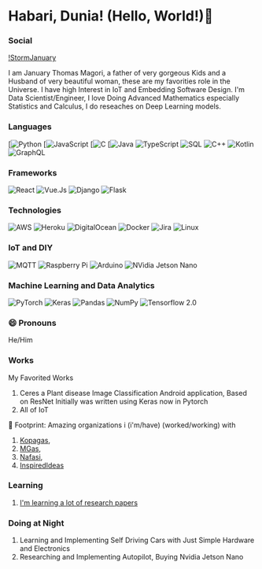 # Habari, Dunia! (Hello, World!)👋

### Social
[!StormJanuary](https://img.shields.io/badge/<handle>%20-%231DA1F2.svg?&style=for-the-badge&logo=Twitter&logoColor=white)

I am January Thomas Magori, a father of very gorgeous Kids and a Husband of very beautiful woman, these are my favorities role in the Universe.
I have high Interest in IoT and Embedding Software Design. I'm Data Scientist/Engineer, I love Doing Advanced Mathematics especially Statistics and Calculus, I do reseaches on Deep Learning models.

### Languages

[![Python](https://img.shields.io/badge/python%20-%2314354C.svg?&style=for-the-badge&logo=python&logoColor=white)
[![JavaScript](https://img.shields.io/badge/javascript%20-%23323330.svg?&style=for-the-badge&logo=javascript&logoColor=%23F7DF1E)
[![C](https://img.shields.io/badge/c%20-%2300599C.svg?&style=for-the-badge&logo=c&logoColor=white)
[![Java](https://img.shields.io/badge/java-%23ED8B00.svg?&style=for-the-badge&logo=java&logoColor=white)
![TypeScript]("https://img.shields.io/badge/typescript%20-%23007ACC.svg?&style=for-the-badge&logo=typescript&logoColor=white")
![SQL](https://img.shields.io/badge/-SQL-000?&logo=MySQL&logoColor=4479A1)
![C++](https://img.shields.io/badge/c++%20-%2300599C.svg?&style=for-the-badge&logo=c%2B%2B&ogoColor=white)
![Kotlin](https://img.shields.io/badge/kotlin-%230095D5.svg?&style=for-the-badge&logo=kotlin&logoColor=white)
![GraphQL](https://img.shields.io/badge/-GraphQL-E10098?style=for-the-badge&logo=graphq)

### Frameworks
![React](https://img.shields.io/badge/react%20-%2320232a.svg?&style=for-the-badge&logo=react&logoColor=%2361DAFB)
![Vue.Js](https://img.shields.io/badge/vuejs%20-%2335495e.svg?&style=for-the-badge&logo=vue.js&logoColor=%234FC08D)
![Django](https://img.shields.io/badge/django%20-%23092E20.svg?&style=for-the-badge&logo=django&logoColor=white)
![Flask](https://img.shields.io/badge/flask%20-%23000.svg?&style=for-the-badge&logo=flask&logoColor=white)

### Technologies

![AWS](https://img.shields.io/badge/AWS%20-%23FF9900.svg?&style=for-the-badge&logo=amazon-aws&logoColor=white)
![Heroku](https://img.shields.io/badge/heroku%20-%23430098.svg?&style=for-the-badge&logo=heroku&logoColor=white)
![DigitalOcean](https://img.shields.io/badge/DigitalOcean-%230167ff.svg?&style=for-the-badge&logo=digitalOcean&logoColor=white)
![Docker](https://img.shields.io/badge/docker%20-%230db7ed.svg?&style=for-the-badge&logo=docker&logoColor=white)
![Jira](https://img.shields.io/badge/-Jira-000?&logo=Jira-Software&logoColor=0052CC)
![Linux](https://img.shields.io/badge/-Linux-000?&logo=Linux&logoColor=FCC624)

### IoT and DIY
![MQTT](https://img.shields.io/badge/-TCP%2FIP-000?&logo=Cisco)
![Raspberry Pi](https://img.shields.io/badge/-Raspberry%20Pi-C51A4A?style=for-the-badge&logo=Raspberry-Pi)
![Arduino](https://img.shields.io/badge/-Arduino-00979D?style=for-the-badge&logo=Arduino&logoColor=white)
![NVidia Jetson Nano](https://img.shields.io/badge/nVIDIA%20-%2376B900.svg?&style=for-the-badge&logo=nVIDIA&logoColor=white)

### Machine Learning and Data Analytics
![PyTorch](https://img.shields.io/badge/PyTorch%20-%23EE4C2C.svg?&style=for-the-badge&logo=PyTorch&logoColor=white)
![Keras](https://img.shields.io/badge/Keras%20-%23D00000.svg?&style=for-the-badge&logo=Keras&logoColor=white)
![Pandas](https://img.shields.io/badge/pandas%20-%23150458.svg?&style=for-the-badge&logo=pandas&logoColor=white)
![NumPy](https://img.shields.io/badge/numpy%20-%23013243.svg?&style=for-the-badge&logo=numpy&logoColor=white)
![Tensorflow 2.0](https://img.shields.io/badge/TensorFlow%20-%23FF6F00.svg?&style=for-the-badge&logo=TensorFlow&logoColor=white)


### 😄 Pronouns
He/Him
### Works
My Favorited Works
   1. Ceres a Plant disease Image Classification Android application, Based on ResNet Initially was written using Keras now in Pytorch
   2. All of IoT
   
👣 Footprint: Amazing organizations i (i'm/have) (worked/working) with 
   1. [Kopagas](http://kopagas.com/), 
   2. [MGas](https://mgas.ke/), 
   3. [Nafasi](https://github.com/Nafasi-Technology), 
   4. [InspiredIdeas](http://inspiredideas.io/)
### Learning
   1. [I'm learning a lot of research papers](https://arxiv.org/)
  

### Doing at Night
   1. Learning and Implementing Self Driving Cars with Just Simple Hardware and Electronics
   2. Researching and Implementing Autopilot, Buying Nvidia Jetson Nano
  
